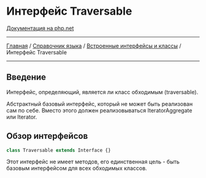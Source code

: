 # Интерфейс Traversable

[Документация на php.net](https://www.php.net/manual/ru/class.traversable.php)

---

[Главная](../../../../README.md) / [Справочник языка](../../../langref.md) /
[Встроенные интерфейсы и классы](../../interfaces.md) / Интерфейс Traversable

---

## Введение

Интерфейс, определяющий, является ли класс обходимым (traversable).

Абстрактный базовый интерфейс, который не может быть реализован сам по себе. Вместо этого должен
реализовываться IteratorAggregate или Iterator.

## Обзор интерфейсов

```js
class Traversable extends Interface {}
```

Этот интерфейс не имеет методов, его единственная цель - быть базовым интерфейсом для всех обходимых
классов.
